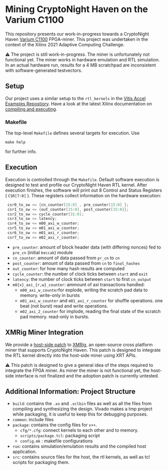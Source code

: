 # Mining CryptoNight Haven on the Varium C1100

This repository presents our work-in-progress towards a CryptoNight Haven [Varium C1100](https://www.xilinx.com/content/dam/xilinx/publications/product-briefs/varium-c1100-product-brief.pdf) FPGA-miner. This project was undertaken in the context of the Xilinx 2021 Adaptive Computing Challenge.  

:warning: The project is still work-in-progress. The miner is unfortunately not functional yet. The miner works in hardware emulation and RTL simulation. In an actual hardware run, results for a 4 MB scratchpad are inconsistent with software-generated testvectors.

## Setup

Our project uses a similar setup to the `rtl_kernels` in the [Vitis Accel Examples Repostiory](https://github.com/Xilinx/Vitis_Accel_Examples/tree/master/rtl_kernels). Have a look at the latest Xilinx documentation on [compiling and executing](https://xilinx.github.io/Vitis_Accel_Examples/2021.2/html/compile_execute.html).

### Makefile

The top-level `Makefile` defines several targets for execution. Use

```make
make help
```

for further info.

## Execution

Execution is controlled through the `Makefile`. Default software execution is designed to test and profile our CryptoNight Haven RTL kernel. After execution finishes, the software will print out 8 Control and Status Registers ( `CSR[7:0]` ). These registers collect information on the hardware execution:

```verilog
 csr0_to_sw <= {cn_counter[15:0] , pre_counter[15:0] };
 csr1_to_sw <= {out_counter[15:0], post_counter[15:0]};
 csr2_to_sw <= cycle_counter[31:0];
 csr3_to_sw <= latency;
 csr4_to_sw <= m00_axi_w_counter;
 csr5_to_sw <= m01_axi_w_counter;
 csr6_to_sw <= m01_axi_r_counter;
 csr7_to_sw <= m02_axi_r_counter;
```

- `pre_counter`: amount of block header data (with differing nonces) fed to `pre_cn` (initial `keccak`) module
- `cn_counter`: amount of data passed from `pr_cn` to `cn`
- `post_counter`: amount of data passed from `cn` to `final_hashes`
- `out_counter`: for how many hash results are computed
- `cycle_counter`: the number of clock ticks between `start` and `exit`
- `latency`: the number of clock ticks between `start` to first `cn_output`
- `m0{x}_axi_{r,w}_counter`: ammount of axi transactions handled:
  - `m00_axi_w_counter`for explode, writing the scratch pad data to memory. write-only in bursts
  - `m01_axi_w_counter` and `m01_axi_r_counter` for shuffle operations. one beat (not burst) read and write operations.
  - `m02_axi_2_counter` for implode, reading the final state of the scratch pad memory. read-only in bursts.

## XMRig Miner Integration

We provide a [host-side patch](./src/xmrig/xilinx_adoption.patch) to [XMRig](https://github.com/xmrig/xmrig), an open-source cross platform miner that supports CryptoNight Haven. This patch is designed to integrate the RTL kernel directly into the host-side miner using XRT APIs.

:warning: This patch is designed to give a general idea of the steps required to integrate the FPGA miner. As miner the miner is not functional yet, the host-side interface is not finalized and the adoption patch is currently untested.

## Additional Information: Project Structure

- `build`: contains the `.xo` and `.xclbin` files as well as all the
   files from compiling and synthesizing the design. Vivado makes a
   tmp project while packaging, it is useful to keep this for debugging
   purposes.
- `common`: include files
- `package`: contains the config files for `v++`.
  - `cfg/*.cfg`: connect kernels to each other and to memory.
  - `scripts/package.tcl`: packaging script
  - `config.mk` : makefile configurations
- `run`: contains simulation/emulation results and the compiled host
   application.
- `src`: contains source files for the host, the rtl kernels, as well as tcl
   scripts for packaging them.
